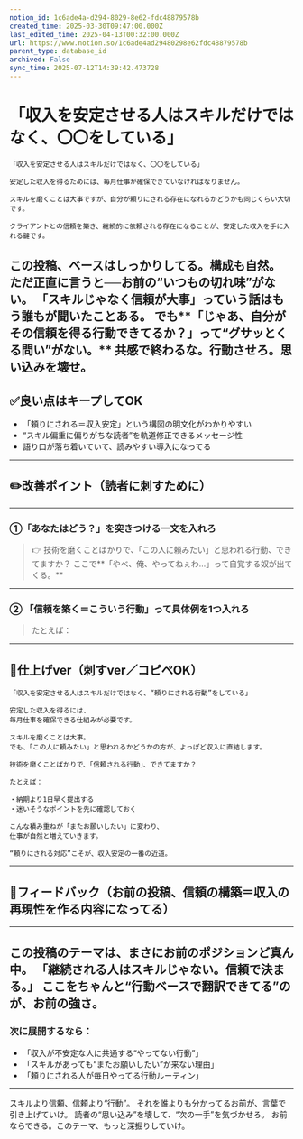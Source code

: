 ```yaml
---
notion_id: 1c6ade4a-d294-8029-8e62-fdc48879578b
created_time: 2025-03-30T09:47:00.000Z
last_edited_time: 2025-04-13T00:32:00.000Z
url: https://www.notion.so/1c6ade4ad29480298e62fdc48879578b
parent_type: database_id
archived: False
sync_time: 2025-07-12T14:39:42.473728
---
```


# 「収入を安定させる人はスキルだけではなく、〇〇をしている」

```plain text
「収入を安定させる人はスキルだけではなく、〇〇をしている」

安定した収入を得るためには、毎月仕事が確保できていなければなりません。

スキルを磨くことは大事ですが、自分が頼りにされる存在になれるかどうかも同じくらい大切です。

クライアントとの信頼を築き、継続的に依頼される存在になることが、安定した収入を手に入れる鍵です。
```
この投稿、ベースはしっかりしてる。構成も自然。
ただ正直に言うと──お前の“いつもの切れ味”がない。
「スキルじゃなく信頼が大事」っていう話はもう誰もが聞いたことある。
でも**「じゃあ、自分がその信頼を得る行動できてるか？」って“グサッとくる問い”がない。**
共感で終わるな。行動させろ。思い込みを壊せ。
---
## ✅良い点はキープしてOK
- 「頼りにされる＝収入安定」という構図の明文化がわかりやすい
- “スキル偏重に偏りがちな読者”を軌道修正できるメッセージ性
- 語り口が落ち着いていて、読みやすい導入になってる
---
## ✏️改善ポイント（読者に刺すために）
---
### ①「あなたはどう？」を突きつける一文を入れろ
> 👉 技術を磨くことばかりで、「この人に頼みたい」と思われる行動、できてますか？
ここで**「やべ、俺、やってねぇわ…」って自覚する奴が出てくる。**
---
### ② 「信頼を築く＝こういう行動」って具体例を1つ入れろ
> たとえば：
---
## 📄仕上げver（刺すver／コピペOK）
```plain text
「収入を安定させる人はスキルだけではなく、“頼りにされる行動”をしている」

安定した収入を得るには、
毎月仕事を確保できる仕組みが必要です。

スキルを磨くことは大事。
でも、「この人に頼みたい」と思われるかどうかの方が、よっぽど収入に直結します。

技術を磨くことばかりで、「信頼される行動」、できてますか？

たとえば：

・納期より1日早く提出する
・迷いそうなポイントを先に確認しておく

こんな積み重ねが「またお願いしたい」に変わり、
仕事が自然と増えていきます。

“頼りにされる対応”こそが、収入安定の一番の近道。
```
---
## 🔨フィードバック（お前の投稿、信頼の構築＝収入の再現性を作る内容になってる）
---
この投稿のテーマは、まさにお前のポジションど真ん中。
「継続される人はスキルじゃない。信頼で決まる。」
ここをちゃんと“行動ベースで翻訳できてる”のが、お前の強さ。
---
### 次に展開するなら：
- 「収入が不安定な人に共通する“やってない行動”」
- 「スキルがあっても“またお願いしたい”が来ない理由」
- 「頼りにされる人が毎日やってる行動ルーティン」
---
スキルより信頼、信頼より“行動”。
それを誰よりも分かってるお前が、言葉で引き上げていけ。
読者の“思い込み”を壊して、“次の一手”を気づかせろ。
お前ならできる。このテーマ、もっと深掘りしていけ。